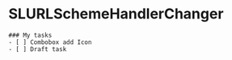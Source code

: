 # SLURLSchemeHandlerChanger
```[tasklist]
### My tasks
- [ ] Combobox add Icon
- [ ] Draft task
```
 
